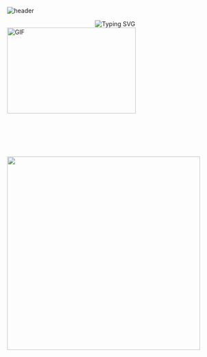 <!--
**juheehasaeyo/juheehasaeyo** is a ✨ _special_ ✨ repository because its `README.md` (this file) appears on your GitHub profile.

Here are some ideas to get you started:

- 🔭 I’m currently working on ...
- 🌱 I’m currently learning ...
- 👯 I’m looking to collaborate on ...
- 🤔 I’m looking for help with ...
- 💬 Ask me about ...
- 📫 How to reach me: ...
- 😄 Pronouns: ...
- ⚡ Fun fact: ...
-->
<!--헤더-->
![header](https://capsule-render.vercel.app/api?type=waving&color=timeGradient&text=Welcome%20to%20Juhee's%20GitHub%20🐣&animation=twinkling&fontSize=43&fontAlignY=40&fontAlign=50&height=210)
<!--글씨-->
<div align="center">
    <img align="center" src="https://readme-typing-svg.demolab.com?font=Oleo+Script&size=28&pause=1000&color=3CB371&width=580&lines=Hi+there%2C+I'm+juhee!;Welcome+to+my+Github!"
        alt="Typing SVG" />
</div>
<!--GIF삽입-->
<img align="left" alt="GIF"
    src="https://user-images.githubusercontent.com/74038190/221352975-94759904-aa4c-4032-a8ab-b546efb9c478.gif?raw=true"
    width="300" height="200" />
<!--스트릭-->
<img align="center" style="margin-top: 100px;" width="450" src="https://streak-stats.demolab.com?user=juheehasaeyo&theme=vue&hide_border=true&date_format=%5BY.%5Dn.j&background=FFFFFF00">

<!-- 백준 솔브드
<img src="http://mazandi.herokuapp.com/api?handle=carlacho115&theme=cool"/>
-->
